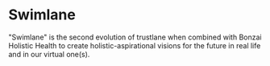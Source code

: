 # Swimlane
"Swimlane" is the second evolution of trustlane when combined with Bonzai Holistic Health to create holistic-aspirational visions for the future in real life and in our virtual one(s).
